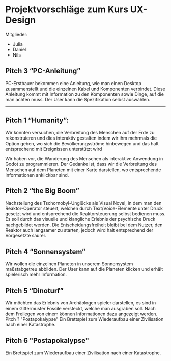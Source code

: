 # Projektvorschläge zum Kurs UX-Design 
Mitglieder: 
- Julia
- Daniel
- Nils



## Pitch 3 “PC-Anleitung”
PC-Erstbauer bekommen eine Anleitung, wie man einen Desktop zusammenstellt und die einzelnen Kabel und Komponenten verbindet. Diese Anleitung kommt mit Information zu den Komponenten sowie Dinge, auf die man achten muss. Der User kann die Spezifikation selbst auswählen.










---


## Pitch 1 “Humanity”:
Wir könnten versuchen, die Verbreitung des Menschen auf der Erde zu rekonstruieren und dies interaktiv gestalten indem wir ihm mehrmals die Option geben, wo sich die Bevölkerungsströme hinbewegen und das halt entsprechend mit Ereignissen unterstützt wird

Wir haben vor, die Wanderung des Menschen als interaktive Anwendung in Godot zu programmieren. Der Gedanke ist, dass wir die Verbreitung des Menschen auf dem Planeten mit einer Karte darstellen, wo entsprechende Informationen anklickbar sind. 


## Pitch 2 “the Big Boom”
Nachstellung des Tschornobyl-Unglücks als Visual Novel, in dem man den Reaktor-Operator steuert, welchen durch Text/Voice-Elemente unter Druck gesetzt wird und entsprechend die Reaktorsteuerung selbst bedienen muss. Es soll durch das visuelle und klangliche Erlebnis der psychische Druck nachgebildet werden. Die Entscheidungsfreiheit bleibt bei dem Nutzer, den Reaktor auch langsamer zu starten, jedoch wird halt entsprechend der Vorgesetzte saurer.

## Pitch 4 “Sonnensystem”
Wir wollen die einzelnen Planeten in unserem Sonnensystem maßstabgetreu abbilden. Der User kann auf die Planeten klicken und erhält spielerisch mehr Information. 

## Pitch 5 “Dinoturf”
Wir möchten das Erlebnis von Archäologen spieler darstellen, es sind in einem Gittermuster Fossile versteckt, welche man ausgraben soll. Nach dem Freilegen von einem können Informationen dazu angezeigt werden.  
Pitch ? "Postapokalypse"
Ein Brettspiel zum Wiederaufbau einer Zivilisation nach einer Katastrophe.

## Pitch 6 "Postapokalypse"
Ein Brettspiel zum Wiederaufbau einer Zivilisation nach einer Katastrophe. 
